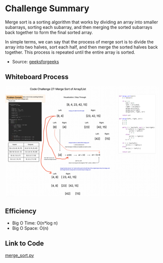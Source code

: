 # Challenge Summary
Merge sort is a sorting algorithm that works by dividing an array into smaller subarrays, sorting each subarray, and then merging the sorted subarrays back together to form the final sorted array.

In simple terms, we can say that the process of merge sort is to divide the array into two halves, sort each half, and then merge the sorted halves back together. This process is repeated until the entire array is sorted.
- Source: [geeksforgeeks](https://www.geeksforgeeks.org/merge-sort/)

## Whiteboard Process
![Merge Sort](sorting/merge/merge_sort.png)

## Efficiency
- Big O Time: O(n*log n)
- Big O Space: O(n)

## Link to Code
[merge_sort.py]()
```

```
